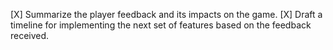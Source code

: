 [X] Summarize the player feedback and its impacts on the game.
[X] Draft a timeline for implementing the next set of features based on the feedback received.
